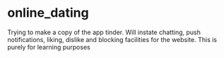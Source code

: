 # online_dating
Trying to make a copy of the app tinder. Will instate chatting, push notifications, liking, dislike and blocking facilities for the website. This is purely for learning purposes
